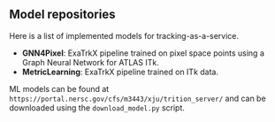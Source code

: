 ## Model repositories

Here is a list of implemented models for tracking-as-a-service.

- **GNN4Pixel**: ExaTrkX pipeline trained on pixel space points using a Graph Neural Network for ATLAS ITk.
- **MetricLearning**: ExaTrkX pipeline trained on ITk data.

ML models can be found at `https://portal.nersc.gov/cfs/m3443/xju/trition_server/` and can be downloaded using the `download_model.py` script.
